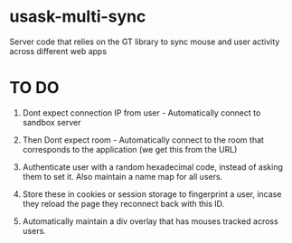 # usask-multi-sync
Server code that relies on the GT library to sync mouse and user activity across different web apps

# TO DO 

1) Dont expect connection IP from user - Automatically connect to sandbox server

2) Then Dont expect room - Automatically connect to the room that corresponds to the application (we get this from the URL)

3) Authenticate user with a random hexadecimal code, instead of asking them to set it. Also maintain a name map for all users. 

4) Store these in cookies or session storage to fingerprint a user, incase they reload the page they reconnect back with this ID.

5) Automatically maintain a div overlay that has mouses tracked across users. 


